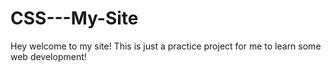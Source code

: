 # CSS---My-Site

Hey welcome to my site! This is just a practice project for me to learn some web development!
